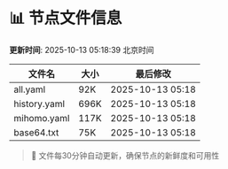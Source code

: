 # 📊 节点文件信息

**更新时间**: 2025-10-13 05:18:39 北京时间

| 文件名 | 大小 | 最后修改 |
|--------|------|----------|
| all.yaml | 92K | 2025-10-13 05:18 |
| history.yaml | 696K | 2025-10-13 05:18 |
| mihomo.yaml | 117K | 2025-10-13 05:18 |
| base64.txt | 75K | 2025-10-13 05:18 |

> 🔄 文件每30分钟自动更新，确保节点的新鲜度和可用性
